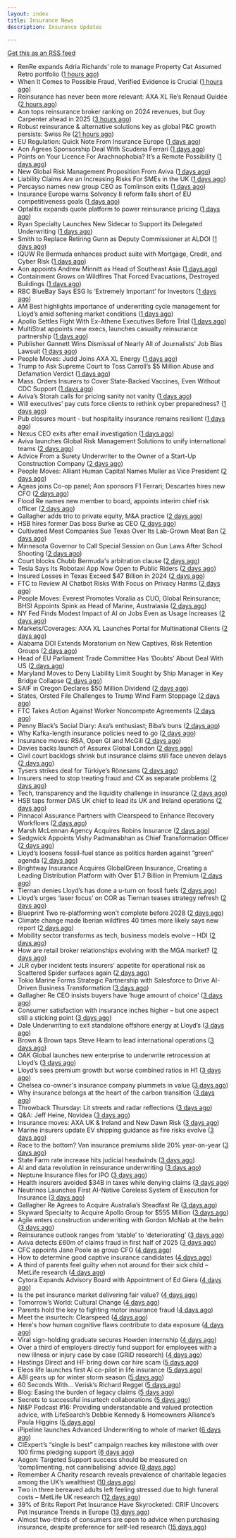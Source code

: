 ```yaml
---
layout: index
title: Insurance News
description: Insurance Updates

---
```


[Get this as an RSS feed](/insurance.rss)

<!-- news_marker starts -->
- RenRe expands Adria Richards’ role to manage Property Cat Assumed Retro portfolio ([1 hours ago](https://www.reinsurancene.ws/renre-expands-adria-richards-role-to-manage-property-cat-assumed-retro-portfolio/))
- When It Comes to Possible Fraud, Verified Evidence is Crucial ([1 hours ago](https://insurance-edge.net/2025/09/07/when-it-comes-to-possible-fraud-verified-evidence-is-crucial/))
- Reinsurance has never been more relevant: AXA XL Re’s Renaud Guidée ([2 hours ago](https://www.reinsurancene.ws/reinsurance-has-never-been-more-relevant-axa-xl-res-renaud-guidee/))
- Aon tops reinsurance broker ranking on 2024 revenues, but Guy Carpenter ahead in 2025 ([3 hours ago](https://www.reinsurancene.ws/aon-tops-reinsurance-broker-ranking-on-2024-revenues-but-guy-carpenter-ahead-in-2025/))
- Robust reinsurance & alternative solutions key as global P&C growth persists: Swiss Re ([21 hours ago](https://www.reinsurancene.ws/robust-reinsurance-alternative-solutions-key-as-global-pc-growth-persists-swiss-re/))
- EU Regulation: Quick Note From Insurance Europe ([1 days ago](https://insurance-edge.net/2025/09/06/eu-regulation-quick-note-from-insurance-europe/))
- Aon Agrees Sponsorship Deal With Scuderia Ferrari ([1 days ago](https://insurance-edge.net/2025/09/05/aon-agrees-sponsorship-deal-with-scuderia-ferrari/))
- Points on Your Licence For Arachnophobia? It’s a Remote Possibility ([1 days ago](https://insurance-edge.net/2025/09/05/points-on-your-licence-for-arachnophobia-its-a-remote-possibility/))
- New Global Risk Management Proposition From Aviva ([1 days ago](https://insurance-edge.net/2025/09/05/new-global-risk-management-proposition-from-aviva/))
- Liability Claims Are an Increasing Risks For SMEs in the UK ([1 days ago](https://insurance-edge.net/2025/09/05/liability-claims-are-an-increasing-risks-for-smes-in-the-uk/))
- Percayso names new group CEO as Tomlinson exits ([1 days ago](https://www.postonline.co.uk/people/7958971/percayso-names-new-group-ceo-as-tomlinson-exits))
- Insurance Europe warns Solvency II reform falls short of EU competitiveness goals ([1 days ago](https://www.reinsurancene.ws/insurance-europe-warns-solvency-ii-reform-falls-short-of-eu-competitiveness-goals/))
- Optalitix expands quote platform to power reinsurance pricing ([1 days ago](https://www.reinsurancene.ws/optalitix-expands-quote-platform-to-power-reinsurance-pricing/))
- Ryan Specialty Launches New Sidecar to Support its Delegated Underwriting ([1 days ago](https://www.insurancejournal.com/news/international/2025/09/05/838132.htm))
- Smith to Replace Retiring Gunn as Deputy Commissioner at ALDOI ([1 days ago](https://www.insurancejournal.com/news/southeast/2025/09/05/838134.htm))
- IQUW Re Bermuda enhances product suite with Mortgage, Credit, and Cyber Risk ([1 days ago](https://www.reinsurancene.ws/iquw-re-bermuda-enhances-product-suite-with-mortgage-credit-and-cyber-risk/))
- Aon appoints Andrew Minnitt as Head of Southeast Asia ([1 days ago](https://www.reinsurancene.ws/aon-appoints-andrew-minnitt-as-head-of-southeast-asia/))
- Containment Grows on Wildfires That Forced Evacuations, Destroyed Buildings ([1 days ago](https://www.insurancejournal.com/news/west/2025/09/05/838128.htm))
- RBC BlueBay Says ESG Is ‘Extremely Important’ for Investors ([1 days ago](https://www.insurancejournal.com/news/international/2025/09/05/838123.htm))
- AM Best highlights importance of underwriting cycle management for Lloyd’s amid softening market conditions ([1 days ago](https://www.reinsurancene.ws/am-best-highlights-importance-of-underwriting-cycle-management-for-lloyds-amid-softening-market-conditions/))
- Apollo Settles Fight With Ex-Athene Executives Before Trial ([1 days ago](https://www.insurancejournal.com/news/national/2025/09/05/838118.htm))
- MultiStrat appoints new execs, launches casualty reinsurance partnership ([1 days ago](https://www.reinsurancene.ws/multistrat-appoints-new-execs-launches-casualty-reinsurance-partnership/))
- Publisher Gannett Wins Dismissal of Nearly All of Journalists’ Job Bias Lawsuit ([1 days ago](https://www.insurancejournal.com/news/national/2025/09/05/838115.htm))
- People Moves: Judd Joins AXA XL Energy ([1 days ago](https://www.insurancejournal.com/news/east/2025/09/05/837044.htm))
- Trump to Ask Supreme Court to Toss Carroll’s $5 Million Abuse and Defamation Verdict ([1 days ago](https://www.insurancejournal.com/news/east/2025/09/05/838108.htm))
- Mass. Orders Insurers to Cover State-Backed Vaccines, Even Without CDC Support ([1 days ago](https://www.insurancejournal.com/news/east/2025/09/05/838104.htm))
- Aviva’s Storah calls for pricing sanity not vanity ([1 days ago](https://www.postonline.co.uk/news/7958958/aviva%E2%80%99s-storah-calls-for-pricing-sanity-not-vanity))
- Will executives’ pay cuts force clients to rethink cyber preparedness? ([1 days ago](https://www.insurancebusinessmag.com/uk/news/cyber/will-executives-pay-cuts-force-clients-to-rethink-cyber-preparedness-548661.aspx))
- Pub closures mount - but hospitality insurance remains resilient ([1 days ago](https://www.insurancebusinessmag.com/uk/news/hospitality/pub-closures-mount--but-hospitality-insurance-remains-resilient-548636.aspx))
- Nexus CEO exits after email investigation ([1 days ago](https://www.postonline.co.uk/commercial/7958965/nexus-ceo-exits-after-email-investigation))
- Aviva launches Global Risk Management Solutions to unify international teams ([2 days ago](https://www.insurancebusinessmag.com/uk/news/breaking-news/aviva-launches-global-risk-management-solutions-to-unify-international-teams-548625.aspx))
- Advice From a Surety Underwriter to the Owner of a Start-Up Construction Company ([2 days ago](https://www.insurancejournal.com/blogs/old-republic-surety/2025/09/05/830862.htm))
- People Moves: Alliant Human Capital Names Muller as Vice President ([2 days ago](https://www.insurancejournal.com/news/midwest/2025/09/05/837798.htm))
- Ageas joins Co-op panel; Aon sponsors F1 Ferrari; Descartes hires new CFO ([2 days ago](https://www.postonline.co.uk/news/7958952/ageas-joins-co-op-panel-aon-sponsors-f1-ferrari-descartes-hires-new-cfo))
- Flood Re names new member to board, appoints interim chief risk officer ([2 days ago](https://www.insurancebusinessmag.com/uk/news/breaking-news/flood-re-names-new-member-to-board-appoints-interim-chief-risk-officer-548616.aspx))
- Gallagher adds trio to private equity, M&A practice ([2 days ago](https://www.insurancebusinessmag.com/uk/news/breaking-news/gallagher-adds-trio-to-private-equity-manda-practice-548613.aspx))
- HSB hires former Das boss Burke as CEO ([2 days ago](https://www.postonline.co.uk/news/7958961/hsb-hires-former-das-boss-burke-as-ceo))
- Cultivated Meat Companies Sue Texas Over Its Lab-Grown Meat Ban ([2 days ago](https://www.insurancejournal.com/news/southcentral/2025/09/05/837804.htm))
- Minnesota Governor to Call Special Session on Gun Laws After School Shooting ([2 days ago](https://www.insurancejournal.com/news/midwest/2025/09/05/838077.htm))
- Court blocks Chubb Bermuda's arbitration clause ([2 days ago](https://www.insurancebusinessmag.com/uk/news/breaking-news/court-blocks-chubb-bermudas-arbitration-clause-548598.aspx))
- Tesla Says Its Robotaxi App Now Open to Public Riders ([2 days ago](https://www.insurancejournal.com/news/southcentral/2025/09/05/837907.htm))
- Insured Losses in Texas Exceed $47 Billion in 2024 ([2 days ago](https://www.insurancejournal.com/news/southcentral/2025/09/05/837979.htm))
- FTC to Review AI Chatbot Risks With Focus on Privacy Harms ([2 days ago](https://www.insurancejournal.com/news/national/2025/09/05/837985.htm))
- People Moves: Everest Promotes Voralia as CUO, Global Reinsurance; BHSI Appoints Spink as Head of Marine, Australasia ([2 days ago](https://www.insurancejournal.com/news/international/2025/09/05/838089.htm))
- NY Fed Finds Modest Impact of AI on Jobs Even as Usage Increases ([2 days ago](https://www.insurancejournal.com/news/national/2025/09/05/837974.htm))
- Markets/Coverages: AXA XL Launches Portal for Multinational Clients ([2 days ago](https://www.insurancejournal.com/news/international/2025/09/05/838093.htm))
- Alabama DOI Extends Moratorium on New Captives, Risk Retention Groups ([2 days ago](https://www.insurancejournal.com/news/southeast/2025/09/05/837891.htm))
- Head of EU Parliament Trade Committee Has ‘Doubts’ About Deal With US ([2 days ago](https://www.insurancejournal.com/news/international/2025/09/05/837999.htm))
- Maryland Moves to Deny Liability Limit Sought by Ship Manager in Key Bridge Collapse ([2 days ago](https://www.insurancejournal.com/news/east/2025/09/05/837870.htm))
- SAIF in Oregon Declares $50 Million Dividend ([2 days ago](https://www.insurancejournal.com/news/west/2025/09/05/837792.htm))
- States, Orsted File Challenges to Trump Wind Farm Stoppage ([2 days ago](https://www.insurancejournal.com/news/east/2025/09/05/837954.htm))
- FTC Takes Action Against Worker Noncompete Agreements ([2 days ago](https://www.insurancejournal.com/news/national/2025/09/05/838042.htm))
- Penny Black’s Social Diary: Axa’s enthusiast; Biba’s buns ([2 days ago](https://www.postonline.co.uk/people/7958297/penny-black%E2%80%99s-social-diary-axa%E2%80%99s-enthusiast-biba%E2%80%99s-buns))
- Why Kafka-length insurance policies need to go ([2 days ago](https://www.postonline.co.uk/regulation/7958932/why-kafka-length-insurance-policies-need-to-go))
- Insurance moves: RSA, Open GI and McGill ([2 days ago](https://www.insurancebusinessmag.com/uk/news/breaking-news/insurance-moves-rsa-open-gi-and-mcgill-548562.aspx))
- Davies backs launch of Assurex Global London ([2 days ago](https://www.insurancebusinessmag.com/uk/news/breaking-news/davies-backs-launch-of-assurex-global-london-548560.aspx))
- Civil court backlogs shrink but insurance claims still face uneven delays ([2 days ago](https://www.insurancebusinessmag.com/uk/news/legal-insights/civil-court-backlogs-shrink-but-insurance-claims-still-face-uneven-delays-548558.aspx))
- Tysers strikes deal for Türkiye’s Rönesans ([2 days ago](https://www.insurancebusinessmag.com/uk/news/breaking-news/tysers-strikes-deal-for-turkiyes-ronesans-548557.aspx))
- Insurers need to stop treating fraud and CX as separate problems ([2 days ago](https://www.dig-in.com/opinion/insurers-to-stop-treating-fraud-and-cx-as-separate-problems))
- Tech, transparency and the liquidity challenge in insurance ([2 days ago](https://www.dig-in.com/opinion/tech-transparency-and-liquidity-challenge-in-insurance))
- HSB taps former DAS UK chief to lead its UK and Ireland operations ([2 days ago](https://www.insurancebusinessmag.com/uk/news/breaking-news/hsb-taps-former-das-uk-chief-to-lead-its-uk-and-ireland-operations-548501.aspx))
- Pinnacol Assurance Partners with Clearspeed to Enhance Recovery Workflows ([2 days ago](https://www.insurtechinsights.com/pinnacol-assurance-partners-with-clearspeed-to-enhance-recovery-workflows/))
- Marsh McLennan Agency Acquires Robins Insurance ([2 days ago](https://www.insurtechinsights.com/marsh-mclennan-agency-acquires-robins-insurance/))
- Sedgwick Appoints Vishy Padmanabhan as Chief Transformation Officer ([2 days ago](https://www.insurtechinsights.com/sedgwick-appoints-vishy-padmanabhan-as-chief-transformation-officer/))
- Lloyd’s loosens fossil-fuel stance as politics harden against “green” agenda ([2 days ago](https://www.insurancebusinessmag.com/uk/news/breaking-news/lloyds-loosens-fossilfuel-stance-as-politics-harden-against-green-agenda-548479.aspx))
- Brightway Insurance Acquires GlobalGreen Insurance, Creating a Leading Distribution Platform with Over $1.7 Billion in Premium ([2 days ago](https://www.insurtechinsights.com/brightway-insurance-acquires-globalgreen-insurance-creating-a-leading-distribution-platform-with-over-1-7-billion-in-premium/))
- Tiernan denies Lloyd’s has done a u-turn on fossil fuels ([2 days ago](https://www.postonline.co.uk/lloyd%E2%80%99slondon/7958955/tiernan-denies-lloyd%E2%80%99s-has-done-a-u-turn-on-fossil-fuels))
- Lloyd’s urges ‘laser focus’ on COR as Tiernan teases strategy refresh ([2 days ago](https://www.postonline.co.uk/lloyd%E2%80%99slondon/7958954/lloyd%E2%80%99s-urges-%E2%80%98laser-focus%E2%80%99-on-cor-as-tiernan-teases-strategy-refresh))
- Blueprint Two re-platforming won’t complete before 2028 ([2 days ago](https://www.postonline.co.uk/lloyd%E2%80%99slondon/7958953/blueprint-two-re-platforming-won%E2%80%99t-complete-before-2028))
- Climate change made Iberian wildfires 40 times more likely says new report ([2 days ago](https://www.insurancebusinessmag.com/uk/news/catastrophe/climate-change-made-iberian-wildfires-40-times-more-likely-says-new-report-548466.aspx))
- Mobility sector transforms as tech, business models evolve – HDI ([2 days ago](https://www.insurancebusinessmag.com/uk/news/auto-motor/mobility-sector-transforms-as-tech-business-models-evolve--hdi-548437.aspx))
- How are retail broker relationships evolving with the MGA market? ([2 days ago](https://www.insurancebusinessmag.com/uk/tv/how-are-retail-broker-relationships-evolving-with-the-mga-market-548433.aspx))
- JLR cyber incident tests insurers' appetite for operational risk as Scattered Spider surfaces again ([2 days ago](https://www.insurancebusinessmag.com/uk/news/cyber/jlr-cyber-incident-tests-insurers-appetite-for-operational-risk-as-scattered-spider-surfaces-again-548432.aspx))
- Tokio Marine Forms Strategic Partnership with Salesforce to Drive AI-Driven Business Transformation ([3 days ago](https://www.insurtechinsights.com/tokio-marine-forms-strategic-partnership-with-salesforce-to-drive-ai-driven-business-transformation/))
- Gallagher Re CEO insists buyers have ‘huge amount of choice’ ([3 days ago](https://www.postonline.co.uk/reinsurance/7958947/gallagher-re-ceo-insists-buyers-have-%E2%80%98huge-amount-of-choice%E2%80%99))
- Consumer satisfaction with insurance inches higher – but one aspect still a sticking point ([3 days ago](https://www.insurancebusinessmag.com/uk/news/breaking-news/consumer-satisfaction-with-insurance-inches-higher--but-one-aspect-still-a-sticking-point-548416.aspx))
- Dale Underwriting to exit standalone offshore energy at Lloyd’s ([3 days ago](https://www.insurancebusinessmag.com/uk/news/breaking-news/dale-underwriting-to-exit-standalone-offshore-energy-at-lloyds-548413.aspx))
- Brown & Brown taps Steve Hearn to lead international operations ([3 days ago](https://www.insurancebusinessmag.com/uk/news/breaking-news/brown-and-brown-taps-steve-hearn-to-lead-international-operations-548410.aspx))
- OAK Global launches new enterprise to underwrite retrocession at Lloyd’s ([3 days ago](https://www.insurancebusinessmag.com/uk/news/property-insurance/oak-global-launches-new-enterprise-to-underwrite-retrocession-at-lloyds-548406.aspx))
- Lloyd’s sees premium growth but worse combined ratios in H1 ([3 days ago](https://www.insurancebusinessmag.com/uk/news/breaking-news/lloyds-sees-premium-growth-but-worse-combined-ratios-in-h1-548394.aspx))
- Chelsea co-owner's insurance company plummets in value ([3 days ago](https://www.insurancebusinessmag.com/uk/news/breaking-news/chelsea-coowners-insurance-company-plummets-in-value-548361.aspx))
- Why insurance belongs at the heart of the carbon transition ([3 days ago](https://www.postonline.co.uk/commercial/7958927/why-insurance-belongs-at-the-heart-of-the-carbon-transition))
- Throwback Thursday: Lit streets and radar reflections ([3 days ago](https://www.postonline.co.uk/personal/7956764/throwback-thursday-lit-streets-and-radar-reflections))
- Q&A: Jeff Heine, Novidea ([3 days ago](https://www.postonline.co.uk/technology/7957699/qa-jeff-heine-novidea))
- Insurance moves: AXA UK & Ireland and New Dawn Risk ([3 days ago](https://www.insurancebusinessmag.com/uk/news/breaking-news/insurance-moves-axa-uk-and-ireland-and-new-dawn-risk-548375.aspx))
- Marine insurers update EV shipping guidance as fire risks evolve ([3 days ago](https://www.insurancebusinessmag.com/uk/news/marine/marine-insurers-update-ev-shipping-guidance-as-fire-risks-evolve-548373.aspx))
- Race to the bottom? Van insurance premiums slide 20% year-on-year ([3 days ago](https://www.insurancebusinessmag.com/uk/news/auto-motor/race-to-the-bottom-van-insurance-premiums-slide-20-yearonyear-548371.aspx))
- State Farm rate increase hits judicial headwinds ([3 days ago](https://www.dig-in.com/news/state-farm-rate-increase-hits-judicial-headwinds))
- AI and data revolution in reinsurance underwriting ([3 days ago](https://www.dig-in.com/opinion/ai-and-data-revolution-in-reinsurance-underwriting))
- Neptune Insurance files for IPO ([3 days ago](https://www.dig-in.com/articles/neptune-insurance-files-for-ipo))
- Health insurers avoided $34B in taxes while denying claims ([3 days ago](https://www.dig-in.com/news/health-insurers-avoided-34b-in-taxes-while-denying-claims))
- Neutrinos Launches First AI-Native Coreless System of Execution for Insurance ([3 days ago](https://www.insurtechinsights.com/neutrinos-launches-first-ai-native-coreless-system-of-execution-for-insurance/))
- Gallagher Re Agrees to Acquire Australia’s Steadfast Re ([3 days ago](https://www.insurtechinsights.com/gallagher-re-agrees-to-acquire-australias-steadfast-re/))
- Skyward Specialty to Acquire Apollo Group for $555 Million ([3 days ago](https://www.insurtechinsights.com/skyward-specialty-to-acquire-apollo-group-for-555-million/))
- Agile enters construction underwriting with Gordon McNab at the helm ([3 days ago](https://www.insurtechinsights.com/agile-enters-construction-underwriting-with-gordon-mcnab-at-the-helm/))
- Reinsurance outlook ranges from ‘stable’ to ‘deteriorating’ ([3 days ago](https://www.postonline.co.uk/reinsurance/7958944/reinsurance-outlook-ranges-from-%E2%80%98stable%E2%80%99-to-%E2%80%98deteriorating%E2%80%99))
- Aviva detects £60m of claims fraud in first half of 2025 ([3 days ago](https://www.postonline.co.uk/news/7958946/aviva-detects-%C2%A360m-of-claims-fraud-in-first-half-of-2025))
- CFC appoints Jane Poole as group CFO ([4 days ago](https://www.postonline.co.uk/news/7958945/cfc-appoints-jane-poole-as-group-cfo))
- How to determine good captive insurance candidates ([4 days ago](https://www.dig-in.com/advisers/opinion/how-to-determine-good-captive-insurance-candidates))
- A third of parents feel guilty when not around for their sick child – MetLife research ([4 days ago](https://ifamagazine.com/a-third-of-parents-feel-guilty-when-not-around-for-their-sick-child-metlife-research/))
- Cytora Expands Advisory Board with Appointment of Ed Giera ([4 days ago](https://www.insurtechinsights.com/cytora-expands-advisory-board-with-appointment-of-ed-giera/))
- Is the pet insurance market delivering fair value? ([4 days ago](https://www.postonline.co.uk/personal/7958177/is-the-pet-insurance-market-delivering-fair-value))
- Tomorrow’s World: Cultural Change ([4 days ago](https://www.postonline.co.uk/regulation/7958189/tomorrow%E2%80%99s-world-cultural-change))
- Parents hold the key to fighting motor insurance fraud ([4 days ago](https://www.postonline.co.uk/claims/7958260/parents-hold-the-key-to-fighting-motor-insurance-fraud))
- Meet the insurtech: Clearspeed ([4 days ago](https://www.dig-in.com/news/meet-the-insurtech-clearspeed))
- Here's how human cognitive flaws contribute to data exposure ([4 days ago](https://www.dig-in.com/opinion/how-cognitive-flaws-contribute-to-data-exposure))
- Viral sign-holding graduate secures Howden internship ([4 days ago](https://www.postonline.co.uk/broker/7958941/viral-sign-holding-graduate-secures-howden-internship))
- Over a third of employers directly fund support for employees with a new illness or injury case by case (GRiD research) ([4 days ago](https://ifamagazine.com/over-a-third-36-of-employers-directly-fund-support-for-employees-with-a-new-illness-or-injury-case-by-case-grid-research/))
- Hastings Direct and HF bring down car hire scam ([5 days ago](https://www.postonline.co.uk/personal/7958940/hastings-direct-and-hf-bring-down-car-hire-scam))
- Eleos life launches first AI co-pilot in life insurance ([5 days ago](https://ifamagazine.com/eleos-life-launches-first-ai-co-pilot-in-life-insurance/))
- ABI gears up for winter storm season ([5 days ago](https://www.postonline.co.uk/claims/7958926/abi-gears-up-for-winter-storm-season))
- 60 Seconds With... Verisk’s Richard Reggel ([5 days ago](https://www.postonline.co.uk/technology/7958029/60-seconds-with-verisk%E2%80%99s-richard-reggel))
- Blog: Easing the burden of legacy claims ([5 days ago](https://www.postonline.co.uk/claims/7958292/blog-easing-the-burden-of-legacy-claims))
- Secrets to successful insurtech collaborations ([5 days ago](https://www.dig-in.com/news/secrets-to-successful-insurtech-collaborations))
- NI&P Podcast #16: Providing understandable and valued protection advice, with LifeSearch’s Debbie Kennedy & Homeowners Alliance’s Paula Higgins ([5 days ago](https://ifamagazine.com/nip-podcast-16-providing-understandable-and-valued-protection-advice-with-lifesearchs-debbie-kennedy-homeowners-alliances-paula-higgins/))
- iPipeline launches Advanced Underwriting to whole of market ([6 days ago](https://ifamagazine.com/ipipeline-launches-advanced-underwriting-to-whole-of-market/))
- CIExpert’s “single is best” campaign reaches key milestone with over 100 firms pledging support ([6 days ago](https://ifamagazine.com/ciexperts-single-is-best-campaign-reaches-key-milestone-with-over-100-firms-pledging-support/))
- Aegon: Targeted Support success should be measured on ‘complimenting, not cannibalising’ advice ([9 days ago](https://ifamagazine.com/aegon-targeted-support-success-should-be-measured-on-complimenting-not-cannibalising-advice/))
- Remember A Charity research reveals prevalence of charitable legacies among the UK’s wealthiest ([10 days ago](https://ifamagazine.com/remember-a-charity-research-reveals-prevalence-of-charitable-legacies-among-the-uks-wealthiest/))
- Two in three bereaved adults left feeling stressed due to high funeral costs – MetLife UK research ([12 days ago](https://ifamagazine.com/two-in-three-bereaved-adults-left-feeling-stressed-due-to-high-funeral-costs-metlife-uk-research/))
- 39% of Brits Report Pet Insurance Have Skyrocketed: CRIF Uncovers Pet Insurance Trends in Europe ([13 days ago](https://thefintechtimes.com/39-of-brits-report-pet-insurance-have-skyrocketed-crif-uncovers-pet-insurance-trends-in-europe/))
- Almost two-thirds of consumers are open to advice when purchasing insurance, despite preference for self-led research ([15 days ago](https://ifamagazine.com/almost-two-thirds-of-consumers-are-open-to-advice-when-purchasing-insurance-despite-preference-for-self-led-research/))

<!-- news_marker ends -->